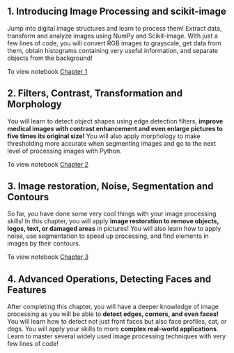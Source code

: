 ## 1. Introducing Image Processing and scikit-image
Jump into digital image structures and learn to process them! Extract data, transform and analyze images using NumPy and Scikit-image. With just a few lines of code, you will convert RGB images to grayscale, get data from them, obtain histograms containing very useful information, and separate objects from the background!

To view notebook [Chapter 1](https://nbviewer.jupyter.org/github/MizanurRahmann/Image-Processing/blob/master/chapter-1%20%5BIntroducing%20Image%20Processing%20and%20scikit-image%5D.ipynb)

## 2. Filters, Contrast, Transformation and Morphology
You will learn to detect object shapes using edge detection filters, **improve medical images with contrast enhancement and even enlarge pictures to five times its original size!** You will also apply morphology to make thresholding more accurate when segmenting images and go to the next level of processing images with Python.

To view notebook [Chapter 2](https://nbviewer.jupyter.org/github/MizanurRahmann/Image-Processing/blob/master/chapter-2%20%5B%20Filters%2C%20Contrast%2C%20Transformation%20and%20Morphology%20%5D.ipynb)

## 3. Image restoration, Noise, Segmentation and Contours
So far, you have done some very cool things with your image processing skills! In this chapter, you will apply **image restoration to remove objects, logos, text, or damaged areas** in pictures! You will also learn how to apply noise, use segmentation to speed up processing, and find elements in images by their contours.

To view notebook [Chapter 3](https://nbviewer.jupyter.org/github/MizanurRahmann/Image-Processing/blob/master/Chapter-3%20%5B%20Image%20restoration%2C%20Noise%2C%20Segmentation%20and%20Contours%20%5D.ipynb)

## 4. Advanced Operations, Detecting Faces and Features
After completing this chapter, you will have a deeper knowledge of image processing as you will be able to **detect edges, corners, and even faces!** You will learn how to detect not just front faces but also face profiles, cat, or dogs. You will apply your skills to more **complex real-world applications**. Learn to master several widely used image processing techniques with very few lines of code!
